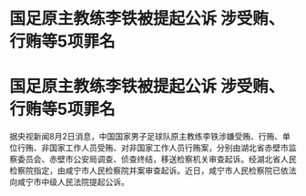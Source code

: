# 国足原主教练李铁被提起公诉 涉受贿、行贿等5项罪名

# 国足原主教练李铁被提起公诉 涉受贿、行贿等5项罪名

据央视新闻8月2日消息，中国国家男子足球队原主教练李铁涉嫌受贿、行贿、单位行贿、非国家工作人员受贿、对非国家工作人员行贿案，分别由湖北省赤壁市监察委员会、赤壁市公安局调查、侦查终结，移送检察机关审查起诉。经湖北省人民检察院指定，由咸宁市人民检察院并案审查起诉。近日，咸宁市人民检察院已依法向咸宁市中级人民法院提起公诉。

